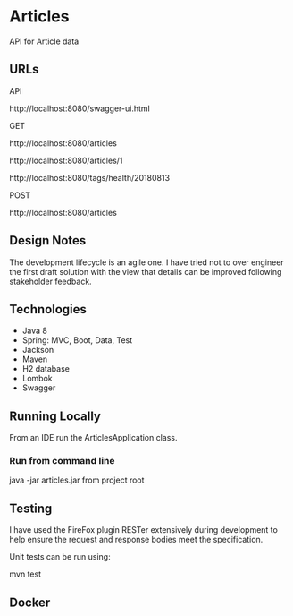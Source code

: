 # Articles
API for Article data

## URLs

API

http://localhost:8080/swagger-ui.html


GET 

http://localhost:8080/articles

http://localhost:8080/articles/1

http://localhost:8080/tags/health/20180813


POST

http://localhost:8080/articles

## Design Notes

The development lifecycle is an agile one. I have tried not to over engineer the first draft solution with the view that details can be improved following stakeholder feedback.

## Technologies

- Java 8
- Spring: MVC, Boot, Data, Test
- Jackson
- Maven
- H2 database
- Lombok
- Swagger

## Running Locally

From an IDE run the ArticlesApplication class. 


### Run from command line

java -jar articles.jar from project root


## Testing

I have used the FireFox plugin RESTer extensively during development to help ensure the request and response bodies meet the specification.

Unit tests can be run using:

mvn test

## Docker


